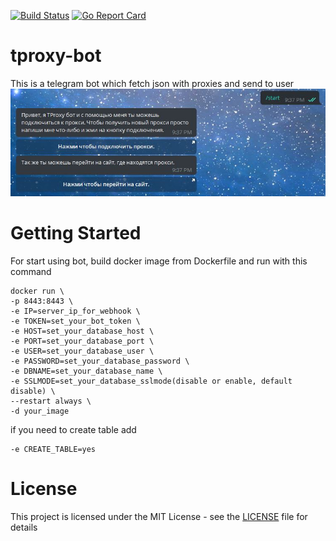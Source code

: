 [![Build Status](https://travis-ci.org/trigun117/tproxy-bot.svg?branch=master)](https://travis-ci.org/trigun117/tproxy-bot) [![Go Report Card](https://goreportcard.com/badge/github.com/trigun117/tproxy-bot)](https://goreportcard.com/report/github.com/trigun117/tproxy-bot)

# tproxy-bot

This is a telegram bot which fetch json with proxies and send to user
![example work of bot](https://github.com/trigun117/tproxy-bot/blob/master/image.JPG)

# Getting Started

For start using bot, build docker image from Dockerfile and run with this command
```
docker run \
-p 8443:8443 \
-e IP=server_ip_for_webhook \
-e TOKEN=set_your_bot_token \
-e HOST=set_your_database_host \
-e PORT=set_your_database_port \
-e USER=set_your_database_user \
-e PASSWORD=set_your_database_password \
-e DBNAME=set_your_database_name \
-e SSLMODE=set_your_database_sslmode(disable or enable, default disable) \
--restart always \
-d your_image
```

if you need to create table add
```
-e CREATE_TABLE=yes
```

# License

This project is licensed under the MIT License - see the [LICENSE](LICENSE) file for details